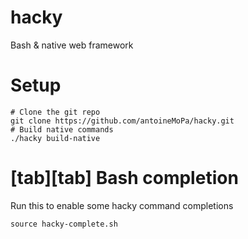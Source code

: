 # hacky

Bash & native web framework

# Setup

	# Clone the git repo
	git clone https://github.com/antoineMoPa/hacky.git
	# Build native commands
	./hacky build-native

# [tab][tab] Bash completion

Run this to enable some hacky command completions

	source hacky-complete.sh